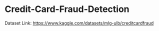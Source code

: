 # Credit-Card-Fraud-Detection
Dataset Link: https://www.kaggle.com/datasets/mlg-ulb/creditcardfraud

